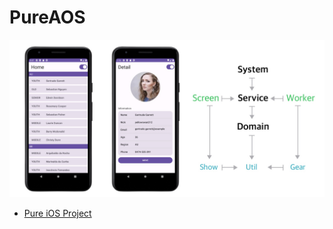 # PureAOS

![Architecture](asset-pure-android.jpg)


* [Pure iOS Project](https://github.com/kiroshin/PureIOS)

